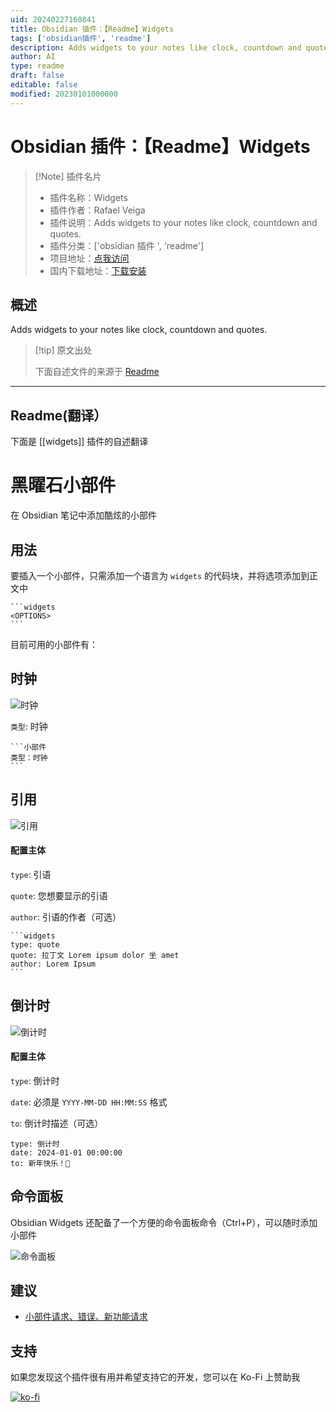 ```yaml
---
uid: 20240227160841
title: Obsidian 插件：【Readme】Widgets
tags: ['obsidian插件', 'readme']
description: Adds widgets to your notes like clock, countdown and quotes.
author: AI
type: readme
draft: false
editable: false
modified: 20230101000000
---
```


# Obsidian 插件：【Readme】Widgets

> [!Note] 插件名片
> - 插件名称：Widgets
> - 插件作者：Rafael Veiga
> - 插件说明：Adds widgets to your notes like clock, countdown and quotes.
> - 插件分类：['obsidian 插件 ', 'readme']
> - 项目地址：[点我访问](https://github.com/rafaelveiga/obsidian-widgets)
> - 国内下载地址：[下载安装](https://pkmer.cn/products/plugin/pluginMarket/?widgets)

## 概述

Adds widgets to your notes like clock, countdown and quotes.

> [!tip] 原文出处
>
>下面自述文件的来源于 [Readme](https://ghproxy.net/https://raw.githubusercontent.com/rafaelveiga/obsidian-widgets/master/README.md)

---

## Readme(翻译）

下面是 [[widgets]] 插件的自述翻译

# 黑曜石小部件

在 Obsidian 笔记中添加酷炫的小部件

## 用法

要插入一个小部件，只需添加一个语言为 `widgets` 的代码块，并将选项添加到正文中

````
```widgets
<OPTIONS>
```
````

目前可用的小部件有：

## 时钟

![时钟](public/clock.png)

`类型`: 时钟

````
```小部件
类型：时钟
```
````

## 引用

![引用](public/quote.png)

#### 配置主体

`type`: 引语

`quote`: 您想要显示的引语

`author`: 引语的作者（可选）

````
```widgets
type: quote
quote: 拉丁文 Lorem ipsum dolor 坐 amet
author: Lorem Ipsum
```
````

## 倒计时

![倒计时](public/countdown.png)

#### 配置主体

`type`: 倒计时

`date`: 必须是 `YYYY-MM-DD HH:MM:SS` 格式

`to`: 倒计时描述（可选）

```widgets
type: 倒计时
date: 2024-01-01 00:00:00
to: 新年快乐！🎉
```

## 命令面板

Obsidian Widgets 还配备了一个方便的命令面板命令（Ctrl+P），可以随时添加小部件

![命令面板](public/command-pallete.png)

## 建议

- [小部件请求、错误、新功能请求](https://github.com/rafaelveiga/obsidian-widgets/issues)

## 支持

如果您发现这个插件很有用并希望支持它的开发，您可以在 Ko-Fi 上赞助我

[![ko-fi](https://ko-fi.com/img/githubbutton_sm.svg)](https://ko-fi.com/Z8Z0SNIS3)
